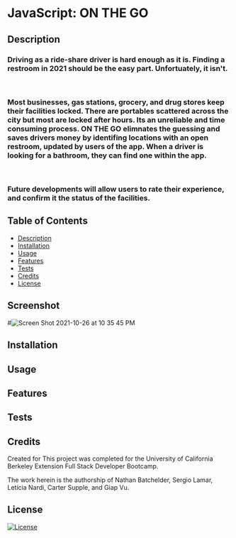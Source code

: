 # JavaScript: ON THE GO 

  ## Description

  ### Driving as a ride-share driver is hard enough as it is. Finding a restroom in 2021 should be the easy part. Unfortuately, it isn't. 
  
  </br>

  ### Most businesses, gas stations, grocery, and drug stores keep their facilities locked. There are portables scattered across the city but most are locked after hours. Its an unreliable and time consuming process. **ON THE GO** elimnates the guessing and saves drivers money by identifing locations with an open restroom, updated by users of the app. When a driver is looking for a bathroom, they can find one within the app.
  
  </br>

  ### Future developments will allow users to rate their experience, and confirm it the status of the facilities.

  ## Table of Contents
  * [Description](#description)
  * [Installation](#install)
  * [Usage](#usage)
  * [Features](#features)
  * [Tests](#tests)
  * [Credits](#credits)
  * [License](#license)
  
  ## Screenshot

  #![Screen Shot 2021-10-26 at 10 35 45 PM](https://user-images.githubusercontent.com/89411805/139006072-e28dcec6-d369-4049-8d77-ae04af8bfe76.png)

  ## Installation
 

  ## Usage
 

  ## Features
  
  
  ## Tests
  

  ## Credits
  Created for This project was completed for the University of California Berkeley Extension Full Stack Developer Bootcamp.
  
  The work herein is the authorship of Nathan Batchelder, Sergio Lamar, Letícia Nardi, Carter Supple, and Giap Vu.
  
  ## License
  
  [![License](https://img.shields.io/badge/license-MIT-blue)](https://choosealicense.com/licenses/mit/)
  
